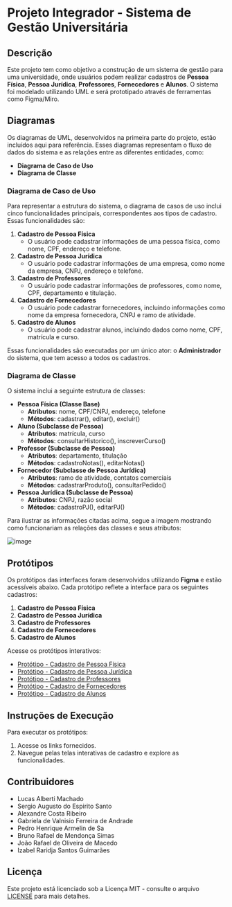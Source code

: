 # Projeto Integrador - Sistema de Gestão Universitária

## Descrição
Este projeto tem como objetivo a construção de um sistema de gestão para uma universidade, onde usuários podem realizar cadastros de **Pessoa Física**, **Pessoa Jurídica**, **Professores**, **Fornecedores** e **Alunos**. O sistema foi modelado utilizando UML e será prototipado através de ferramentas como Figma/Miro.

## Diagramas
Os diagramas de UML, desenvolvidos na primeira parte do projeto, estão incluídos aqui para referência. Esses diagramas representam o fluxo de dados do sistema e as relações entre as diferentes entidades, como:
- **Diagrama de Caso de Uso**
- **Diagrama de Classe**

### Diagrama de Caso de Uso
Para representar a estrutura do sistema, o diagrama de casos de uso inclui cinco funcionalidades principais, correspondentes aos tipos de cadastro. Essas funcionalidades são:
1. **Cadastro de Pessoa Física**
   - O usuário pode cadastrar informações de uma pessoa física, como nome, CPF, endereço e telefone.
2. **Cadastro de Pessoa Jurídica**
   - O usuário pode cadastrar informações de uma empresa, como nome da empresa, CNPJ, endereço e telefone.
3. **Cadastro de Professores**
   - O usuário pode cadastrar informações de professores, como nome, CPF, departamento e titulação.
4. **Cadastro de Fornecedores**
   - O usuário pode cadastrar fornecedores, incluindo informações como nome da empresa fornecedora, CNPJ e ramo de atividade.
5. **Cadastro de Alunos**
   - O usuário pode cadastrar alunos, incluindo dados como nome, CPF, matrícula e curso.

Essas funcionalidades são executadas por um único ator: o **Administrador** do sistema, que tem acesso a todos os cadastros.

### Diagrama de Classe
O sistema inclui a seguinte estrutura de classes:
- **Pessoa Física (Classe Base)**
  - **Atributos**: nome, CPF/CNPJ, endereço, telefone
  - **Métodos**: cadastrar(), editar(), excluir()
- **Aluno (Subclasse de Pessoa)**
  - **Atributos**: matrícula, curso
  - **Métodos**: consultarHistorico(), inscreverCurso()
- **Professor (Subclasse de Pessoa)**
  - **Atributos**: departamento, titulação
  - **Métodos**: cadastroNotas(), editarNotas()
- **Fornecedor (Subclasse de Pessoa Jurídica)**
  - **Atributos**: ramo de atividade, contatos comerciais
  - **Métodos**: cadastrarProduto(), consultarPedido()
- **Pessoa Jurídica (Subclasse de Pessoa)**
  - **Atributos**: CNPJ, razão social
  - **Métodos**: cadastroPJ(), editarPJ()

Para ilustrar as informações citadas acima, segue a imagem mostrando como funcionariam as relações das classes e seus atributos:

![image](https://github.com/user-attachments/assets/5ac14ca6-bec4-48d3-9413-4f03873075e7)

## Protótipos
Os protótipos das interfaces foram desenvolvidos utilizando **Figma** e estão acessíveis abaixo. Cada protótipo reflete a interface para os seguintes cadastros:
1. **Cadastro de Pessoa Física**
2. **Cadastro de Pessoa Jurídica**
3. **Cadastro de Professores**
4. **Cadastro de Fornecedores**
5. **Cadastro de Alunos**

Acesse os protótipos interativos:

- [Protótipo - Cadastro de Pessoa Física](link-do-prototipo)
- [Protótipo - Cadastro de Pessoa Jurídica](link-do-prototipo)
- [Protótipo - Cadastro de Professores](link-do-prototipo)
- [Protótipo - Cadastro de Fornecedores](link-do-prototipo)
- [Protótipo - Cadastro de Alunos](link-do-prototipo)

## Instruções de Execução
Para executar os protótipos:
1. Acesse os links fornecidos.
2. Navegue pelas telas interativas de cadastro e explore as funcionalidades.

## Contribuidores
- Lucas Alberti Machado
- Sergio Augusto do Espirito Santo
- Alexandre Costa Ribeiro
- Gabriela de Valnisio Ferreira de Andrade
- Pedro Henrique Armelin de Sa
- Bruno Rafael de Mendonça Simas
- João Rafael de Oliveira de Macedo
- Izabel Raridja Santos Guimarães

## Licença
Este projeto está licenciado sob a Licença MIT - consulte o arquivo [LICENSE](LICENSE) para mais detalhes.
